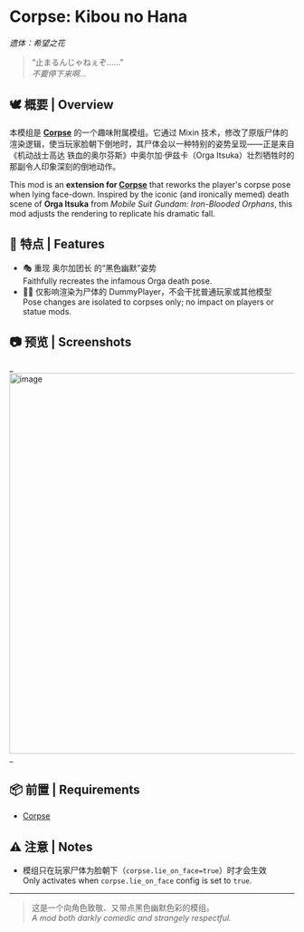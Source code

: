 # Corpse: Kibou no Hana  
_遗体：希望之花_

> “止まるんじゃねぇぞ……”  
> _不要停下来啊..._

## 🕊️ 概要 | Overview

本模组是 [**Corpse**](https://www.curseforge.com/minecraft/mc-mods/corpse) 的一个趣味附属模组。它通过 Mixin 技术，修改了原版尸体的渲染逻辑，使当玩家脸朝下倒地时，其尸体会以一种特别的姿势呈现——正是来自《机动战士高达 铁血的奥尔芬斯》中奥尔加·伊兹卡（Orga Itsuka）壮烈牺牲时的那副令人印象深刻的倒地动作。

This mod is an **extension for [Corpse](https://www.curseforge.com/minecraft/mc-mods/corpse)** that reworks the player's corpse pose when lying face-down. Inspired by the iconic (and ironically memed) death scene of **Orga Itsuka** from _Mobile Suit Gundam: Iron-Blooded Orphans_, this mod adjusts the rendering to replicate his dramatic fall.

## 🧠 特点 | Features

- 🎭 重现 奥尔加团长 的“黑色幽默”姿势  
  Faithfully recreates the infamous Orga death pose.
- 🧍‍♂️ 仅影响渲染为尸体的 DummyPlayer，不会干扰普通玩家或其他模型  
  Pose changes are isolated to corpses only; no impact on players or statue mods.


## 📷 预览 | Screenshots

_<img width="553" height="672" alt="image" src="https://github.com/user-attachments/assets/4e8b1a75-4321-432f-b630-6fe41d8f2ab5" />
_

## 📦 前置 | Requirements

- [Corpse](https://www.curseforge.com/minecraft/mc-mods/corpse)

## ⚠️ 注意 | Notes

- 模组只在玩家尸体为脸朝下（`corpse.lie_on_face=true`）时才会生效  
  Only activates when `corpse.lie_on_face` config is set to `true`.

---

> 这是一个向角色致敬、又带点黑色幽默色彩的模组。  
> _A mod both darkly comedic and strangely respectful._  
>  

